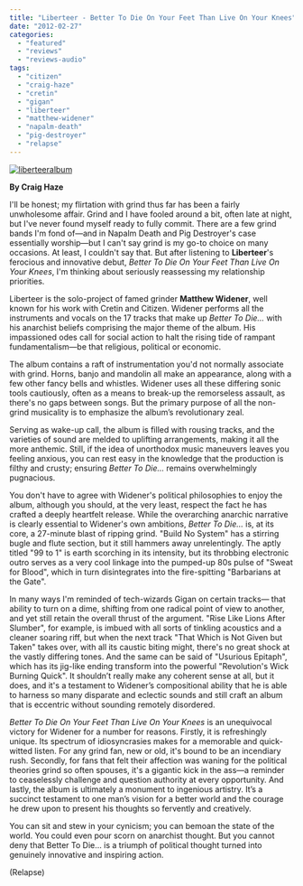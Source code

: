 ```yaml
---
title: "Liberteer - Better To Die On Your Feet Than Live On Your Knees"
date: "2012-02-27"
categories: 
  - "featured"
  - "reviews"
  - "reviews-audio"
tags: 
  - "citizen"
  - "craig-haze"
  - "cretin"
  - "gigan"
  - "liberteer"
  - "matthew-widener"
  - "napalm-death"
  - "pig-destroyer"
  - "relapse"
---
```


[![](http://www.hellbound.ca/wp-content/uploads/2012/02/liberteeralbum.jpg "liberteeralbum")](http://www.hellbound.ca/wp-content/uploads/2012/02/liberteeralbum.jpg)

**By Craig Haze**

I'll be honest; my flirtation with grind thus far has been a fairly unwholesome affair. Grind and I have fooled around a bit, often late at night, but I've never found myself ready to fully commit. There are a few grind bands I'm fond of—and in Napalm Death and Pig Destroyer's case essentially worship—but I can't say grind is my go-to choice on many occasions. At least, I couldn't say that. But after listening to **Liberteer**'s ferocious and innovative debut, _Better To Die On Your Feet Than Live On Your Knees_, I'm thinking about seriously reassessing my relationship priorities.

Liberteer is the solo-project of famed grinder **Matthew Widener**, well known for his work with Cretin and Citizen. Widener performs all the instruments and vocals on the 17 tracks that make up _Better To Die…_ with his anarchist beliefs comprising the major theme of the album. His impassioned odes call for social action to halt the rising tide of rampant fundamentalism—be that religious, political or economic.

The album contains a raft of instrumentation you'd not normally associate with grind. Horns, banjo and mandolin all make an appearance, along with a few other fancy bells and whistles. Widener uses all these differing sonic tools cautiously, often as a means to break-up the remorseless assault, as there's no gaps between songs. But the primary purpose of all the non-grind musicality is to emphasize the album’s revolutionary zeal.

Serving as wake-up call, the album is filled with rousing tracks, and the varieties of sound are melded to uplifting arrangements, making it all the more anthemic. Still, if the idea of unorthodox music maneuvers leaves you feeling anxious, you can rest easy in the knowledge that the production is filthy and crusty; ensuring _Better To Die…_ remains overwhelmingly pugnacious.

You don't have to agree with Widener's political philosophies to enjoy the album, although you should, at the very least, respect the fact he has crafted a deeply heartfelt release. While the overarching anarchic narrative is clearly essential to Widener's own ambitions, _Better To Die…_ is, at its core, a 27-minute blast of ripping grind. "Build No System" has a stirring bugle and flute section, but it still hammers away unrelentingly. The aptly titled "99 to 1" is earth scorching in its intensity, but its throbbing electronic outro serves as a very cool linkage into the pumped-up 80s pulse of "Sweat for Blood", which in turn disintegrates into the fire-spitting "Barbarians at the Gate".

In many ways I'm reminded of tech-wizards Gigan on certain tracks— that ability to turn on a dime, shifting from one radical point of view to another, and yet still retain the overall thrust of the argument. "Rise Like Lions After Slumber", for example, is imbued with all sorts of tinkling acoustics and a cleaner soaring riff, but when the next track "That Which is Not Given but Taken" takes over, with all its caustic biting might, there's no great shock at the vastly differing tones. And the same can be said of "Usurious Epitaph", which has its jig-like ending transform into the powerful "Revolution's Wick Burning Quick". It shouldn’t really make any coherent sense at all, but it does, and it's a testament to Widener’s compositional ability that he is able to harness so many disparate and eclectic sounds and still craft an album that is eccentric without sounding remotely disordered.

_Better To Die On Your Feet Than Live On Your Knees_ is an unequivocal victory for Widener for a number for reasons. Firstly, it is refreshingly unique. Its spectrum of idiosyncrasies makes for a memorable and quick-witted listen. For any grind fan, new or old, it's bound to be an incendiary rush. Secondly, for fans that felt their affection was waning for the political theories grind so often spouses, it's a gigantic kick in the ass—a reminder to ceaselessly challenge and question authority at every opportunity. And lastly, the album is ultimately a monument to ingenious artistry. It’s a succinct testament to one man’s vision for a better world and the courage he drew upon to present his thoughts so fervently and creatively.

You can sit and stew in your cynicism; you can bemoan the state of the world. You could even pour scorn on anarchist thought. But you cannot deny that Better To Die… is a triumph of political thought turned into genuinely innovative and inspiring action.

(Relapse)
